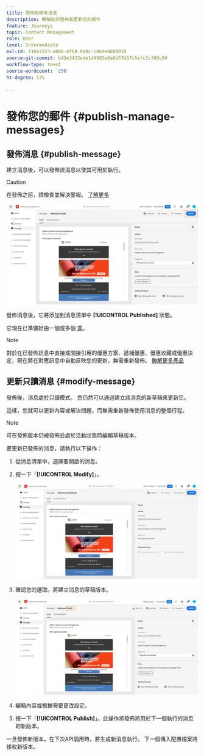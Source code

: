 ```yaml
---
title: 發佈和修改消息
description: 瞭解如何發佈和更新您的郵件
feature: Journeys
topic: Content Management
role: User
level: Intermediate
exl-id: 116e2223-a806-4f68-9a8c-c0bde6008010
source-git-commit: b43e3432ede1d4985e0a6b57b57c5efc3cf60c50
workflow-type: tm+mt
source-wordcount: '258'
ht-degree: 17%

---
```


# 發佈您的郵件 {#publish-manage-messages}

## 發佈消息 {#publish-message}

建立消息後，可以發佈該消息以使其可用於執行。

>[!CAUTION]
>
>在發佈之前，請檢查並解決警報。 [了解更多](alerts.md)

![](assets/publish-message.png)

發佈消息後，它將添加到消息清單中 **[!UICONTROL Published]** 狀態。

它現在已準備好由一個或多個 [乘](../building-journeys/journey.md)。

>[!NOTE]
>
>對於在已發佈訊息中直接或間接引用的優惠方案、遞補優惠、優惠收藏或優惠決定，現在將在對應訊息中自動反映您的更新，無需重新發佈。 [瞭解更多產品](../offers/get-started/starting-offer-decisioning.md)

## 更新只讀消息 {#modify-message}

發佈後，消息處於只讀模式。 您仍然可以通過建立該消息的新草稿來更新它。

這樣，您就可以更新內容或解決問題，而無需重新發佈使用消息的整個行程。

>[!NOTE]
>
>可在發佈版本仍被發佈並處於活動狀態時編輯草稿版本。

要更新已發佈的消息，請執行以下操作：

1. 從消息清單中，選擇要開啟的消息。

1. 按一下「**[!UICONTROL Modify]**」。

   ![](assets/message-modify.png)

1. 確認您的選取。將建立消息的草稿版本。

   ![](assets/message-modify-v2.png)

1. 編輯內容或根據需要更改設定。
1. 按一下「**[!UICONTROL Publish]**」。此操作將發佈將用於下一個執行的消息的新版本。

一旦發佈新版本，在下次API調用時，將生成新消息執行。 下一個傳入配置檔案將接收新版本。

<!--For batch messages, the audience/segment being processed in the previous execution will not be affected by the new version. Only the next incoming API call with an audience/segment will generate a new message execution with the new version. -->
